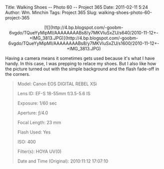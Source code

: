 Title: Walking Shoes -- Photo 60 -- Project 365
Date: 2011-02-11 5:24
Author: Wm. Minchin
Tags: Project 365
Slug: walking-shoes-photo-60-project-365

<div class="separator" style="clear: both; text-align: center;">

<p>
[![](http://4.bp.blogspot.com/-goobm-6vgdo/TQueYyMipMI/AAAAAAAABs8/y7MKVIuSxZU/s640/2010-11-12+-+IMG_3813.JPG)](http://4.bp.blogspot.com/-goobm-6vgdo/TQueYyMipMI/AAAAAAAABs8/y7MKVIuSxZU/s1600/2010-11-12+-+IMG_3813.JPG)

</div>

Having a camera means it sometimes gets used because it's what I have
handy. In this case, I was prepping to relace my shoes. But I also like
how the picture turned out with the simple background and the flash
fade-off in the corners.

> 
> <span style="color: #666666;">Model: </span>Canon EOS DIGITAL REBEL
> XSi
>
> <span style="color: #666666;">Lens ID: </span>EF-S 18-55mm f/3.5-5.6
> IS
>
> <span style="color: #666666;">Exposure: </span>1/60 sec
>
> <span style="color: #666666;">Aperture: </span>ƒ/4.0
>
> <span style="color: #666666;">Focal Length: </span>23 mm
>
> <span style="color: #666666;">Flash Used: </span>Yes
>
> <span style="color: #666666;">ISO: </span>400
>
> <span style="color: #666666;">Filter(s): </span>HOYA UV(0)
>
> <p>
> <span style="color: #666666;">Date and Time
> (Original): </span>2010:11:12 17:07:10

